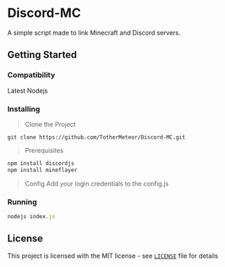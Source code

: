 # Discord-MC
A simple script made to link Minecraft and Discord servers.
## Getting Started
### Compatibility
Latest Nodejs
### Installing
> Clone the Project
```
git clone https://github.com/TotherMeteor/Discord-MC.git
```
> Prerequisites
```js
npm install discordjs
npm install mineflayer
```
> Config
Add your login credentials to the config.js
### Running
```js
nodejs index.js
```
## License
This project is licensed with the MIT license - see [`LICENSE`](https://github.com/FrequencyX4/Tre/blob/master/LICENSE) file for details

